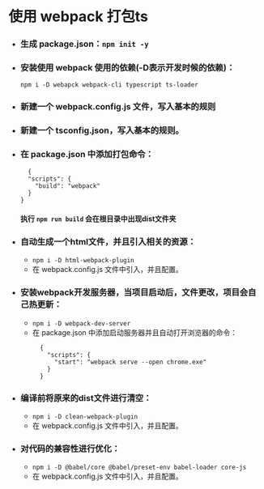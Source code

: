 # 使用 webpack 打包ts
- ### 生成 package.json：`npm init -y`
- ### 安装使用 webpack 使用的依赖(-D表示开发时候的依赖)：
    `npm i -D webapck webpack-cli typescript ts-loader`
- ### 新建一个 webpack.config.js 文件，写入基本的规则
- ### 新建一个 tsconfig.json，写入基本的规则。
- ### 在 package.json 中添加打包命令：
    ```
      {
      "scripts": {
        "build": "webpack"
      }
    }
    ```
    #### 执行 `npm run build` 会在根目录中出现dist文件夹
- ### 自动生成一个html文件，并且引入相关的资源：
  - `npm i -D html-webpack-plugin`
  - 在 webpack.config.js 文件中引入，并且配置。
- ### 安装webpack开发服务器，当项目启动后，文件更改，项目会自己热更新：
  - `npm i -D webpack-dev-server`
  - 在 package.json 中添加启动服务器并且自动打开浏览器的命令：
    ```
      {
        "scripts": {
          "start": "webpack serve --open chrome.exe"
        }
      }
    ```
- ### 编译前将原来的dist文件进行清空：
  - `npm i -D clean-webpack-plugin`
  - 在 webpack.config.js 文件中引入，并且配置。
- ### 对代码的兼容性进行优化：
  - `npm i -D @babel/core @babel/preset-env babel-loader core-js`
  - 在 webpack.config.js 文件中引入，并且配置。
